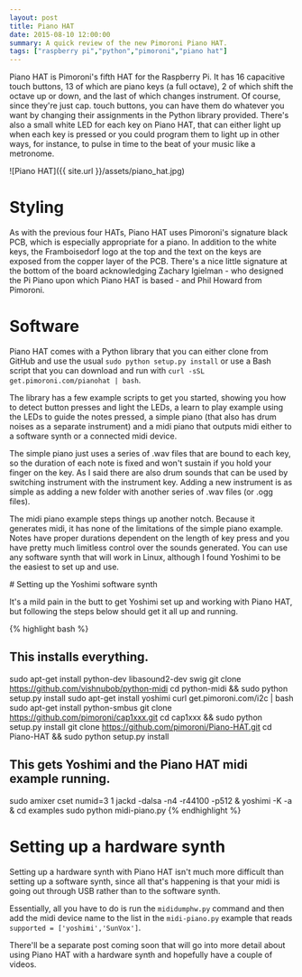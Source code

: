 ```yaml
---
layout: post
title: Piano HAT
date: 2015-08-10 12:00:00
summary: A quick review of the new Pimoroni Piano HAT.
tags: ["raspberry pi","python","pimoroni","piano hat"]
---
```


Piano HAT is Pimoroni's fifth HAT for the Raspberry Pi. It has 16 capacitive
touch buttons, 13 of which are piano keys (a full octave), 2 of which shift the
octave up or down, and the last of which changes instrument. Of course, since
they're just cap. touch buttons, you can have them do whatever you want by
changing their assignments in the Python library provided. There's also a
small white LED for each key on Piano HAT, that can either light up when each
key is pressed or you could program them to light up in other ways, for instance,
to pulse in time to the beat of your music like a metronome.

![Piano HAT]({{ site.url }}/assets/piano_hat.jpg)

# Styling

As with the previous four HATs, Piano HAT uses Pimoroni's signature black PCB,
which is especially appropriate for a piano. In addition to the white keys, the
Framboisedorf logo at the top and the text on the keys are exposed from the
copper layer of the PCB. There's a nice little signature at the bottom of the
board acknowledging Zachary Igielman - who designed the Pi Piano upon which
Piano HAT is based - and Phil Howard from Pimoroni.

# Software

Piano HAT comes with a Python library that you can either clone from GitHub
and use the usual `sudo python setup.py install` or use a Bash script that
you can download and run with `curl -sSL get.pimoroni.com/pianohat | bash`.

The library has a few example scripts to get you started, showing you how to
detect button presses and light the LEDs, a learn to play example using the LEDs
to guide the notes pressed, a simple piano (that also has drum noises as a
separate instrument) and a midi piano that outputs midi either to a software
synth or a connected midi device.

The simple piano just uses a series of .wav files that are bound to each key, so
the duration of each note is fixed and won't sustain if you hold your finger on
the key. As I said there are also drum sounds that can be used by switching
instrument with the instrument key. Adding a new instrument is as simple as
adding a new folder with another series of .wav files (or .ogg files).

The midi piano example steps things up another notch. Because it generates midi,
it has none of the limitations of the simple piano example. Notes have proper
durations dependent on the length of key press and you have pretty much
limitless control over the sounds generated. You can use any software synth
that will work in Linux, although I found Yoshimi to be the easiest to set up
and use.

# Setting up the Yoshimi software synth

It's a mild pain in the butt to get Yoshimi set up and working with Piano HAT,
but following the steps below should get it all up and running.

{% highlight bash %}
## This installs everything.
sudo apt-get install python-dev libasound2-dev swig
git clone https://github.com/vishnubob/python-midi
cd python-midi && sudo python setup.py install
sudo apt-get install yoshimi
curl get.pimoroni.com/i2c | bash
sudo apt-get install python-smbus
git clone https://github.com/pimoroni/cap1xxx.git
cd cap1xxx && sudo python setup.py install
git clone https://github.com/pimoroni/Piano-HAT.git
cd Piano-HAT && sudo python setup.py install

## This gets Yoshimi and the Piano HAT midi example running.
sudo amixer cset numid=3 1
jackd -dalsa -n4 -r44100 -p512 &
yoshimi -K -a &
cd examples
sudo python midi-piano.py
{% endhighlight %}

# Setting up a hardware synth

Setting up a hardware synth with Piano HAT isn't much more difficult than
setting up a software synth, since all that's happening is that your midi is
going out through USB rather than to the software synth.

Essentially, all you have to do is run the `mididumphw.py` command and then add
the midi device name to the list in the `midi-piano.py` example that reads
`supported = ['yoshimi','SunVox']`.

There'll be a separate post coming soon that will go into more detail about
using Piano HAT with a hardware synth and hopefully have a couple of videos.
